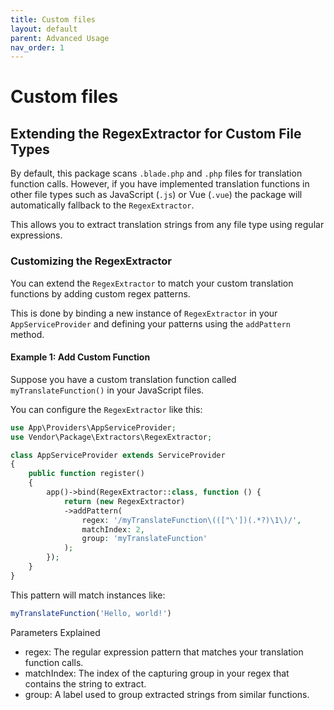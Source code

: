 ```yaml
---
title: Custom files
layout: default
parent: Advanced Usage
nav_order: 1
---
```


# Custom files

## Extending the RegexExtractor for Custom File Types

By default, this package scans `.blade.php` and `.php` files for translation function calls. However, if you have implemented translation functions in other file types such as JavaScript (`.js`) or Vue (`.vue`)
the package will automatically fallback to the `RegexExtractor`.

This allows you to extract translation strings from any file type using regular expressions.

### Customizing the RegexExtractor

You can extend the `RegexExtractor` to match your custom translation functions by adding custom regex patterns.

This is done by binding a new instance of `RegexExtractor` in your `AppServiceProvider` and defining your patterns using the `addPattern` method.

#### Example 1: Add Custom Function

Suppose you have a custom translation function called `myTranslateFunction()` in your JavaScript files.

You can configure the `RegexExtractor` like this:

```php
use App\Providers\AppServiceProvider;
use Vendor\Package\Extractors\RegexExtractor;

class AppServiceProvider extends ServiceProvider
{
    public function register()
    {
        app()->bind(RegexExtractor::class, function () {
            return (new RegexExtractor)
            ->addPattern(
                regex: '/myTranslateFunction\((["\'])(.*?)\1\)/',
                matchIndex: 2,
                group: 'myTranslateFunction'
            );
        });
    }
}
```

This pattern will match instances like:

```javascript
myTranslateFunction('Hello, world!')
```

Parameters Explained
- regex: The regular expression pattern that matches your translation function calls.
- matchIndex: The index of the capturing group in your regex that contains the string to extract.
- group: A label used to group extracted strings from similar functions.

